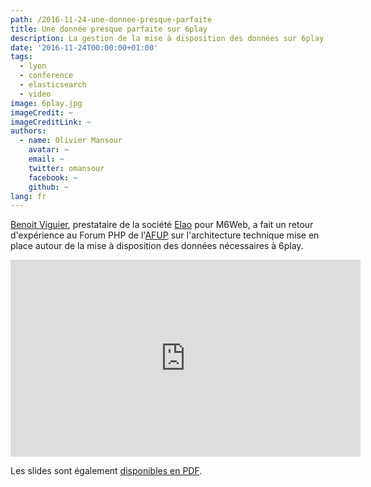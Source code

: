 ```yaml
---
path: /2016-11-24-une-donnee-presque-parfaite
title: Une donnée presque parfaite sur 6play
description: La gestion de la mise à disposition des données sur 6play
date: '2016-11-24T00:00:00+01:00'
tags:
  - lyon
  - conference
  - elasticsearch
  - video
image: 6play.jpg
imageCredit: ~
imageCreditLink: ~
authors:
  - name: Olivier Mansour
    avatar: ~
    email: ~
    twitter: omansour
    facebook: ~
    github: ~
lang: fr
---
```


[Benoit Viguier](https://twitter.com/b_viguier), prestataire de la société [Elao](http://www.elao.com) pour M6Web, a fait un retour d'expérience au Forum PHP de l'[AFUP](http://www.afup.org) sur l'architecture technique mise en place autour de la mise à  disposition des données nécessaires à 6play.

<iframe width="560" height="315" src="https://www.youtube.com/embed/kSlYXpezjIQ" frameborder="0" allowfullscreen></iframe>

Les slides sont également [disponibles en PDF](http://b-viguier.github.io/downloads/talks/ForumPhp-Une-Donne%CC%81e-Presque-Parfaite.pdf).
